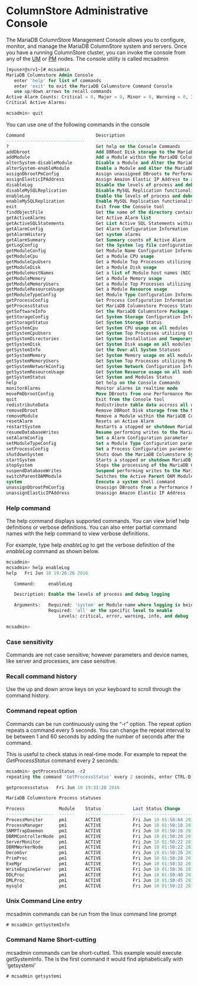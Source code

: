 # ColumnStore Administrative Console

The MariaDB ColumnStore Management Console allows you to configure, monitor, and manage the MariaDB ColumnStore system and servers. 
Once you have a running ColumnStore cluster, you can invoke the console from any of the [UM](/columns-storage-engines-and-plugins/storage-engines/mariadb-columnstore/columnstore-architecture/columnstore-user-module) or [PM](/columns-storage-engines-and-plugins/storage-engines/mariadb-columnstore/columnstore-architecture/columnstore-performance-module) nodes. The console utility is called mcsadmin

```sql
[myuser@srv1~]# mcsadmin
MariaDB Columnstore Admin Console
   enter 'help' for list of commands
   enter 'exit' to exit the MariaDB Columnstore Command Console
   use up/down arrows to recall commands
Active Alarm Counts: Critical = 0, Major = 0, Minor = 0, Warning = 0, Info = 0
Critical Active Alarms:

mcsadmin> quit
```

You can use one of the following commands in the console

```sql
Command                           Description
------------------------------    --------------------------------------------------------
?                                 Get help on the Console Commands
addDbroot                         Add DBRoot Disk storage to the MariaDB Columnstore System
addModule                         Add a Module within the MariaDB Columnstore System
alterSystem-disableModule         Disable a Module and Alter the MariaDB Columnstore System
alterSystem-enableModule          Enable a Module and Alter the MariaDB Columnstore System
assignDbrootPmConfig              Assign unassigned DBroots to Performance Module
assignElasticIPAddress            Assign Amazon Elastic IP Address to a module
disableLog                        Disable the levels of process and debug logging
disableMySQLReplication           Disable MySQL Replication functionality on the system
enableLog                         Enable the levels of process and debug logging
enableMySQLReplication            Enable MySQL Replication functionality on the system
exit                              Exit from the Console tool
findObjectFile                    Get the name of the directory containing the first file of the object
getActiveAlarms                   Get Active Alarm list
getActiveSQLStatements            Get List Active SQL Statements within the System
getAlarmConfig                    Get Alarm Configuration Information
getAlarmHistory                   Get system alarms
getAlarmSummary                   Get Summary counts of Active Alarm
getLogConfig                      Get the System log file configuration
getModuleConfig                   Get Module Name Configuration Information
getModuleCpu                      Get a Module CPU usage
getModuleCpuUsers                 Get a Module Top Processes utilizing CPU
getModuleDisk                     Get a Module Disk usage
getModuleHostNames                Get a list of Module host names (NIC 1 only)
getModuleMemory                   Get a Module Memory usage
getModuleMemoryUsers              Get a Module Top Processes utilizing Memory
getModuleResourceUsage            Get a Module Resource usage
getModuleTypeConfig               Get Module Type Configuration Information
getProcessConfig                  Get Process Configuration Information
getProcessStatus                  Get MariaDB Columnstore Process Statuses
getSoftwareInfo                   Get the MariaDB Columnstore Package information
getStorageConfig                  Get System Storage Configuration Information
getStorageStatus                  Get System Storage Status
getSystemCpu                      Get System CPU usage on all modules
getSystemCpuUsers                 Get System Top Processes utilizing CPU
getSystemDirectories              Get System Installation and Temporary Logging Directories
getSystemDisk                     Get System Disk usage on all modules
getSystemInfo                     Get the Over-all System Statuses
getSystemMemory                   Get System Memory usage on all modules
getSystemMemoryUsers              Get System Top Processes utilizing Memory
getSystemNetworkConfig            Get System Network Configuration Information
getSystemResourceUsage            Get System Resource usage on all modules
getSystemStatus                   Get System and Modules Status
help                              Get help on the Console Commands
monitorAlarms                     Monitor alarms in realtime mode
movePmDbrootConfig                Move DBroots from one Performance Module to another
quit                              Exit from the Console tool
redistributeData                  Redistribute table data accross all dbroots to balance disk usage
removeDbroot                      Remove DBRoot Disk storage from the MariaDB Columnstore System
removeModule                      Remove a Module within the MariaDB Columnstore System
resetAlarm                        Resets an Active Alarm
restartSystem                     Restarts a stopped or shutdown MariaDB Columnstore System
resumeDatabaseWrites              Resume performing writes to the MariaDB Columnstore Database
setAlarmConfig                    Set a Alarm Configuration parameter
setModuleTypeConfig               Set a Module Type Configuration parameter
setProcessConfig                  Set a Process Configuration parameter
shutdownSystem                    Shuts down the MariaDB Columnstore System
startSystem                       Starts a stopped or shutdown MariaDB Columnstore System
stopSystem                        Stops the processing of the MariaDB Columnstore System
suspendDatabaseWrites             Suspend performing writes to the MariaDB Columnstore Database
switchParentOAMModule             Switches the Active Parent OAM Module to another Performance Module
system                            Execute a system shell command
unassignDbrootPmConfig            Unassign DBroots from a Performance Module
unassignElasticIPAddress          Unassign Amazon Elastic IP Address
```

### Help command

The help command displays supported commands. You can view brief help definitions or verbose definitions. You can also enter partial command names with the help command to view verbose definitions.

For example, type help <em>enableLog</em> to get the verbose definition of the <em>enableLog</em> command as shown  below.

```sql
mcsadmin> 
mcsadmin> help enableLog
help   Fri Jun 10 19:26:26 2016

   Command:     enableLog

   Description: Enable the levels of process and debug logging

   Arguments:   Required: 'system' or Module-name where logging is being enabled
                Required: 'all' or the specific level to enable
                    Levels: critical, error, warning, info, and debug

mcsadmin> 
```

### Case sensitivity

Commands are not case sensitive; however parameters and device names, like server and processes, are
case sensitive.

### Recall command history

Use the up and down arrow keys on your keyboard to scroll through the command history.

### Command repeat option

Commands can be run continuously using the “-r” option. 
The repeat option repeats a command every 5 seconds. You can change the repeat interval to be between 1 and 60 seconds by adding the number of seconds after the command.

This is useful to check status in real-time mode. For example to repeat the <em>GetProcessStatus</em> command every 2 seconds:

```sql
mcsadmin> getProcessStatus -r2
repeating the command 'GetProcessStatus' every 2 seconds, enter CTRL-D to stop

getprocessstatus   Fri Jun 10 19:31:28 2016

MariaDB Columnstore Process statuses

Process             Module    Status            Last Status Change        Process ID
------------------  ------    ---------------   ------------------------  ----------
ProcessMonitor      pm1       ACTIVE            Fri Jun 10 01:50:04 2016        2487
ProcessManager      pm1       ACTIVE            Fri Jun 10 01:50:10 2016        2673
SNMPTrapDaemon      pm1       ACTIVE            Fri Jun 10 01:50:16 2016        3534
DBRMControllerNode  pm1       ACTIVE            Fri Jun 10 01:50:20 2016        3585
ServerMonitor       pm1       ACTIVE            Fri Jun 10 01:50:22 2016        3625
DBRMWorkerNode      pm1       ACTIVE            Fri Jun 10 01:50:22 2016        3665
DecomSvr            pm1       ACTIVE            Fri Jun 10 01:50:26 2016        3742
PrimProc            pm1       ACTIVE            Fri Jun 10 01:50:28 2016        3770
ExeMgr              pm1       ACTIVE            Fri Jun 10 01:50:32 2016        3844
WriteEngineServer   pm1       ACTIVE            Fri Jun 10 01:50:36 2016        3934
DDLProc             pm1       ACTIVE            Fri Jun 10 01:50:40 2016        3991
DMLProc             pm1       ACTIVE            Fri Jun 10 01:50:45 2016        4058
mysqld              pm1       ACTIVE            Fri Jun 10 01:50:22 2016        2975

```

### Unix Command Line entry

mcsadmin commands can be run from the linux command line prompt

```sql
# mcsadmin getSystemInfo
```

### Command Name Short-cutting

mcsadmin commands can be short-cutted. This example would execute getSystemInfo. The is the first command it would find alphabetically with 'getsystemi'

```sql
# mcsadmin getsystemi
```